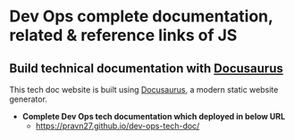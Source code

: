 # Dev Ops complete documentation, related & reference links of JS

## Build technical documentation with [Docusaurus](https://docusaurus.io/)

This tech doc website is built using [Docusaurus](https://docusaurus.io/), a modern static website generator.

- **Complete Dev Ops tech documentation which deployed in below URL**
  - https://pravn27.github.io/dev-ops-tech-doc/
